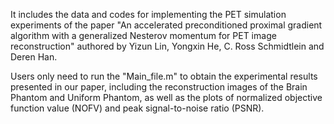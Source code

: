 It includes the data and codes for implementing the PET simulation experiments of the paper "An accelerated preconditioned proximal gradient algorithm with a generalized Nesterov momentum for PET image reconstruction" authored by Yizun Lin, Yongxin He, C. Ross Schmidtlein and Deren Han.

Users only need to run the "Main_file.m" to obtain the experimental results presented in our paper, including the reconstruction images of the Brain Phantom and Uniform Phantom, as well as the plots of normalized objective function value (NOFV) and peak signal-to-noise ratio (PSNR).
